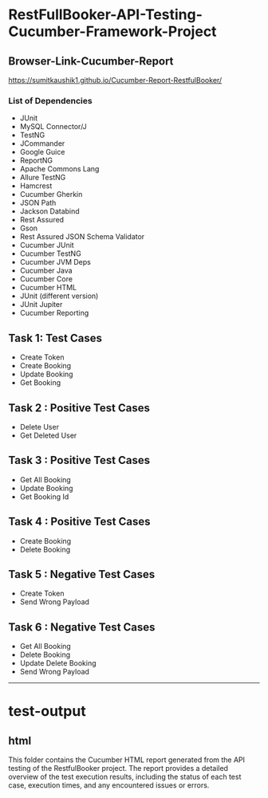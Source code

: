 # RestFullBooker-API-Testing-Cucumber-Framework-Project
## Browser-Link-Cucumber-Report
https://sumitkaushik1.github.io/Cucumber-Report-RestfulBooker/

### List of Dependencies

- JUnit
- MySQL Connector/J
- TestNG
- JCommander
- Google Guice
- ReportNG
- Apache Commons Lang
- Allure TestNG
- Hamcrest
- Cucumber Gherkin
- JSON Path
- Jackson Databind
- Rest Assured
- Gson
- Rest Assured JSON Schema Validator
- Cucumber JUnit
- Cucumber TestNG
- Cucumber JVM Deps
- Cucumber Java
- Cucumber Core
- Cucumber HTML
- JUnit (different version)
- JUnit Jupiter
- Cucumber Reporting
  


## Task 1: Test Cases
- Create Token
- Create Booking
- Update Booking
- Get Booking


## Task 2 : Positive Test Cases
- Delete User
- Get Deleted User

## Task 3 : Positive Test Cases
- Get All Booking
- Update Booking
- Get Booking Id

## Task 4 : Positive Test Cases
- Create Booking
- Delete Booking
  
## Task 5 : Negative Test Cases
- Create Token
- Send Wrong Payload

## Task 6 : Negative Test Cases
- Get All Booking
- Delete Booking
- Update Delete Booking
- Send Wrong Payload

______________________________________________________________________________________________

# test-output
 ## html 

 This folder contains the Cucumber HTML report generated from the API testing of the RestfulBooker project. The report provides a detailed overview of the test execution results, including the status of each test case, execution times, and any encountered issues or errors.
  

